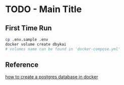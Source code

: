 # TODO - Main Title

## First Time Run

```bash
cp .env.sample .env
docker volume create dbykai
# volumes name can be found in 'docker-compose.yml'
```

## Reference

[how to create a postgres database in docker](https://1kevinson.com/how-to-create-a-postgres-database-in-docker/?source=post_page-----c849ec5daec6--------------------------------
)
